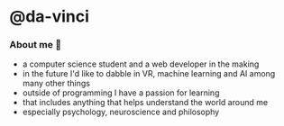 # @da-vinci

### About me :dolphin:

- a computer science student and a web developer in the making
- in the future I'd like to dabble in VR, machine learning and AI among many other things
- outside of programming I have a passion for learning
- that includes anything that helps understand the world around me
- especially psychology, neuroscience and philosophy
